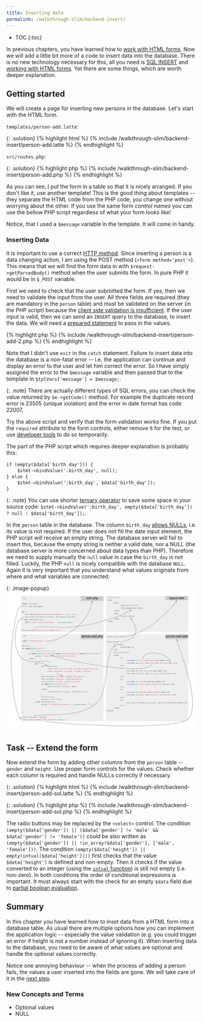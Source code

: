 ```yaml
---
title: Inserting data
permalink: /walkthrough-slim/backend-insert/
---
```


* TOC
{:toc}

In previous chapters, you have learned how to [work with HTML forms](/walkthrough-slim/html-forms/).
Now we will add a little bit more of a code to insert data into the database.
There is no new technology necessary for this, all you need is [SQL INSERT](/walkthrough-slim/database/#insert) and
[working with HTML forms](/walkthrough-slim/html-forms/). Yet there are some things, which are worth deeper explanation.

## Getting started
We will create a page for inserting new persons in the database. Let's start with the HTML form.

`templates/person-add.latte`:

{: .solution}
{% highlight html %}
{% include /walkthrough-slim/backend-insert/person-add.latte %}
{% endhighlight %}

`src/routes.php`:

{: .solution}
{% highlight php %}
{% include /walkthrough-slim/backend-insert/person-add.php %}
{% endhighlight %}

As you can see, I put the form in a table so that it is nicely arranged. If you don't like it, use
another template! This is the good thing about templates -- they separate the HTML code from the PHP code,
you change one without worrying about the other. If you use the same form *control names* you can use
the bellow PHP script regardless of what your form looks like!

Notice, that I used a `$message` variable in the template. It will come in handy.

### Inserting Data
It is important to use a correct [HTTP method](todo). Since inserting a person is a data changing action, I
am using the POST method (`<form method='post'>`). This means that we will find the form data in
with `$request->getParsedBody()` method when the user submits the form. In pure PHP it would be in `$_POST` variable.

First we need to check that the user submitted the form. If yes, then we need to validate the input from the
user. All three fields are required (they are mandatory in the `person` table) and must be validated on the
server (in the PHP script) because the [client side validation is insufficient](todo).
If the user input is valid, then we can send an `INSERT` query to the database, to insert the data. We
will need a [prepared statement](/walkthrough-slim/database-using/#selecting-data-with-parameters)
to pass in the values.

{% highlight php %}
{% include /walkthrough-slim/backend-insert/person-add-2.php %}
{% endhighlight %}

Note that I didn't use `exit` in the `catch` statement. Failure to insert data into the database is a non-fatal
error -- i.e. the application can continue and display an error to the user and let him correct the error.
So I have simply assigned the error to the `$message` variable and then passed that to the template in
`$tplVars['message'] = $message;`.

{: .note}
There are actually different types of SQL errors, you can check the value returned by `$e->getCode()` method.
For example the duplicate record error is 23505 (unique violation) and the error in date format has code 22007. 

Try the above script and verify that the form validation works fine. If you put the `required` attribute to
the form controls, either remove it for the test, or use [developer tools](/course/not-a-student/#web-browser)
to do so temporarily.

The part of the PHP script which requires deeper explanation is probably this:

~~~ php?start_inline=1
if (empty($data['birth_day'])) {
    $stmt->bindValue(':birth_day', null);
} else {
    $stmt->bindValue(':birth_day', $data['birth_day']);
}
~~~

{: .note}
You can use shorter [ternary operator](http://php.net/manual/en/language.operators.comparison.php#language.operators.comparison.ternary)
to save some space in your source code:
`$stmt->bindValue(':birth_day', empty($data['birth_day']) ? null : $data['birth_day']);`.

In the `person` table in the database. The column `birth_day` [allows NULLs](/articles/sql-join/#null), i.e.
its value is not required. If the user does not fill the date input element, the PHP script will receive an empty
string. The database server will fail to insert this, because the empty string is neither a valid date, nor
a NULL (the database server is more concerned about data types than PHP). Therefore we need to
supply manually the `null` value in case the `birth_day` is not filled. Luckily, the PHP `null` is nicely compatible
with the database `NULL`. Again it is very important that you understand what values originate from
where and what variables are connected:

{: .image-popup}
![Code schema -- Script for inserting data](/common/backend-insert/code-schematic.png)

## Task -- Extend the form
Now extend the form by adding other columns from the `person` table -- `gender` and `height`. Use proper
form controls for the values. Check whether each column is required and handle NULLs correctly if necessary.

{: .solution}
{% highlight html %}
{% include /walkthrough-slim/backend-insert/person-add-sol.latte %}
{% endhighlight %}

{: .solution}
{% highlight php %}
{% include /walkthrough-slim/backend-insert/person-add-sol.php %}
{% endhighlight %}

The radio buttons may be replaced by the `<select>` control.
The condition `(empty($data['gender']) || ($data['gender'] != 'male' && $data['gender'] != 'female'))`
could be also written as `(empty($data['gender']) || !in_array($data['gender'], ['male', 'female']))`.
The condition `(empty($data['height']) || empty(intval($data['height'])))` first checks that the value
`$data['height']` is defined and non-empty. Then it checks if the value converted to an integer
(using the [`intval` function](http://php.net/manual/en/function.intval.php)) is still not empty (i.e. non-zero).
In both conditions the order of conditional expressions is important. It must always start with the check
for an empty `$data` field due to [partial boolean evaluation](todo).

## Summary
In this chapter you have learned how to inset data from a HTML form into a database table. As usual there are multiple
options how you can implement the application logic -- especially the value validation (e.g. you could trigger
an error if height is not a number instead of ignoring it). When inserting data to the database, you need to
be aware of what values are optional and handle the optional values correctly.

Notice one annoying behaviour -- when the process of adding a person fails, the values a user inserted into the fields
are gone. We will take care of it in the [next step](/walkthrough-slim/backend-update).

### New Concepts and Terms
- Optional values
- NULL
